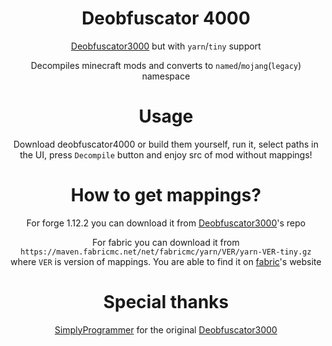 <div align="center">

# Deobfuscator 4000

[Deobfuscator3000](https://github.com/SimplyProgrammer/Minecraft-Deobfuscator3000) but with `yarn`/`tiny` support

Decompiles minecraft mods and converts to `named`/`mojang`(`legacy`) namespace

# Usage

Download deobfuscator4000 or build them yourself, run it, select paths in the UI, press `Decompile` button and enjoy src of mod without mappings!

# How to get mappings?

For forge 1.12.2 you can download it from [Deobfuscator3000](https://github.com/SimplyProgrammer/Minecraft-Deobfuscator3000)'s repo

For fabric you can download it from `https://maven.fabricmc.net/net/fabricmc/yarn/VER/yarn-VER-tiny.gz` where `VER` is version of mappings. You are able to find it on [fabric](https://fabricmc.net/develop/)'s website

# Special thanks

[SimplyProgrammer](https://github.com/SimplyProgrammer) for the original [Deobfuscator3000](https://github.com/SimplyProgrammer/Minecraft-Deobfuscator3000)

</div>